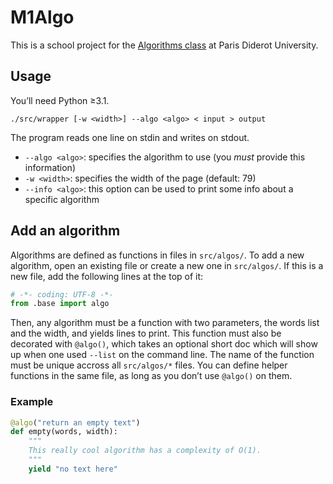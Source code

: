 # M1Algo

This is a school project for the [Algorithms class][algo] at Paris Diderot
University.

[algo]: http://www.liafa.univ-paris-diderot.fr/~francoisl/m1algo.html

## Usage

You’ll need Python ≥3.1.

```
./src/wrapper [-w <width>] --algo <algo> < input > output
```

The program reads one line on stdin and writes on stdout.

- `--algo <algo>`: specifies the algorithm to use (you *must* provide this
  information)
- `-w <width>`: specifies the width of the page (default: 79)
- `--info <algo>`: this option can be used to print some info about a specific
  algorithm

## Add an algorithm

Algorithms are defined as functions in files in `src/algos/`. To add a new
algorithm, open an existing file or create a new one in `src/algos/`. If this is
a new file, add the following lines at the top of it:

```python
# -*- coding: UTF-8 -*-
from .base import algo
```

Then, any algorithm must be a function with two parameters, the words list and
the width, and yields lines to print. This function must also be decorated with
`@algo()`, which takes an optional short doc which will show up when one used
`--list` on the command line. The name of the function must be unique accross
all `src/algos/*` files. You can define helper functions in the same file, as
long as you don’t use `@algo()` on them.

### Example

```python
@algo("return an empty text")
def empty(words, width):
    """
    This really cool algorithm has a complexity of O(1).
    """
    yield "no text here"
```
